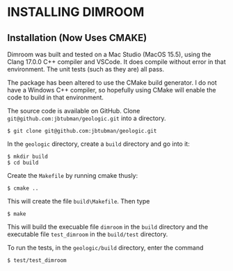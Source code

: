 # INSTALLING DIMROOM

## Installation (Now Uses CMAKE)

Dimroom was built and tested on a Mac Studio (MacOS 15.5), using the Clang 17.0.0 C++ compiler
and VSCode. It does compile without error in that environment. The unit tests (such as they
are) all pass.

The package has been altered to use the CMake build generator. I do not have a Windows
C++ compiler, so hopefully using CMake will enable the code to build in that environment.

The source code is available on GitHub. Clone `git@github.com:jbtubman/geologic.git`
into a directory.

    $ git clone git@github.com:jbtubman/geologic.git


In the `geologic` directory, create a `build` directory and go into it:

    $ mkdir build
    $ cd build

Create the `Makefile` by running cmake thusly:

    $ cmake ..

This will create the file `build\Makefile`. Then type

    $ make

This will build the execuable file `dimroom` in the `build` directory
and the executable file `test_dimroom` in the `build/test` directory.

To run the tests, in the `geologic/build` directory, enter the command

    $ test/test_dimroom
